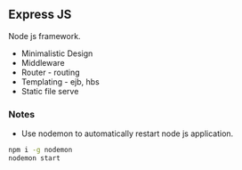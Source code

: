 ## Express JS

Node js framework.

- Minimalistic Design
- Middleware
- Router - routing
- Templating - ejb, hbs
- Static file serve


### Notes

- Use nodemon to automatically restart node js application.
```bash
npm i -g nodemon
nodemon start
```